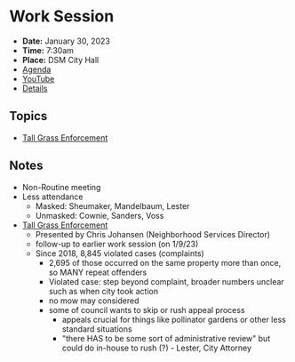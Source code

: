 # Work Session

- **Date:** January 30, 2023
- **Time:** 7:30am
- **Place:** DSM City Hall
- [Agenda](https://councildocs.dsm.city/agendas/2023/20230130CouncilWorkSession.pdf)
- [YouTube](https://www.youtube.com/watch?v=2sHQjiRI8rI)
- [Details](https://www.dsm.city/citycouncil_detail_T60_R2362.php)

## Topics

- [Tall Grass Enforcement](https://www.dsm.city/document_center/City%20Clerk/Work%20Sessions/2023/20230130%20Tall%20Grass%20Enforcement.pdf)

## Notes

- Non-Routine meeting
- Less attendance
    - Masked: Sheumaker, Mandelbaum, Lester
    - Unmasked: Cownie, Sanders, Voss
- [Tall Grass Enforcement](https://www.dsm.city/document_center/City%20Clerk/Work%20Sessions/2023/20230130%20Tall%20Grass%20Enforcement.pdf)
    - Presented by Chris Johansen (Neighborhood Services Director)
    - follow-up to earlier work session (on 1/9/23)
    - Since 2018, 8,845 violated cases (complaints)
        - 2,695 of those occurred on the same property more than once, so MANY repeat offenders
        - Violated case: step beyond complaint, broader numbers unclear such as when city took action
        - no mow may considered
        - some of council wants to skip or rush appeal process
            - appeals crucial for things like pollinator gardens or other less standard situations
            - "there HAS to be some sort of administrative review" but could do in-house to rush (?) - Lester, City Attorney
